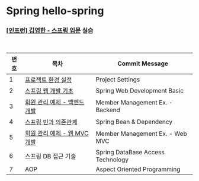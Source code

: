 # Spring hello-spring
### [[인프런] 김영한 - 스프링 입문](https://www.inflearn.com/course/%EC%8A%A4%ED%94%84%EB%A7%81-%EC%9E%85%EB%AC%B8-%EC%8A%A4%ED%94%84%EB%A7%81%EB%B6%80%ED%8A%B8/dashboard) 실습

<br>

|번호| 목차                                                                                              |Commit Message|
|------|-------------------------------------------------------------------------------------------------|---|
|1| [프로젝트 환경 설정](https://coffee-toothpaste-7a2.notion.site/992e2420c9904893bc23bd18890a5717)        |Project Settings|
|2| [스프링 웹 개발 기초](https://coffee-toothpaste-7a2.notion.site/8b346272b4be415d9d38e35b39b6d291)       |Spring Web Development Basic|
|3| [회원 관리 예제 - 백엔드 개발](https://coffee-toothpaste-7a2.notion.site/7a1dd5c9c86f4042aca50241d67d2ee5) |Member Management Ex. - Backend|
|4| [스프링 빈과 의존관계](https://coffee-toothpaste-7a2.notion.site/ca0186c5be414098a315d68b119854bb)       |Spring Bean & Dependency|
|5| [회원 관리 예제 - 웹 MVC 개발](https://coffee-toothpaste-7a2.notion.site/MVC-fa1494e635e648ebbd5bdf4f8434d282)                                                                         |Member Management Ex. - Web MVC|
|6| 스프링 DB 접근 기술                                                                                    |Spring DataBase Access Technology|
|7| AOP                                                                                             |Aspect Oriented Programming|
